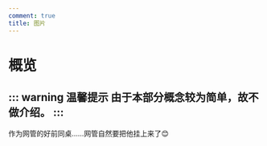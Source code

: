 ```yaml
---
comment: true
title: 图片
---
```

# 概览

::: warning 温馨提示
  由于本部分概念较为简单，故不做介绍。
:::
---

<NCard title="唐子八" link="/resources/picture/tzb">
  作为网管的好前同桌……网管自然要把他挂上来了😊
</NCard>